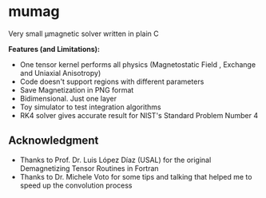 # mumag
Very small µmagnetic solver written in plain C


**Features (and Limitations):**
* One tensor kernel performs all physics (Magnetostatic Field , Exchange and Uniaxial Anisotropy)
* Code doesn't support regions with different parameters
* Save Magnetization in PNG format
* Bidimensional. Just one layer
* Toy simulator to test integration algorithms
* RK4 solver gives accurate result for NIST's Standard Problem Number 4

## Acknowledgment
* Thanks to Prof. Dr. Luis López Díaz (USAL) for the original Demagnetizing Tensor Routines in Fortran
* Thanks to Dr. Michele Voto for some tips and talking that helped me to speed up the convolution process
